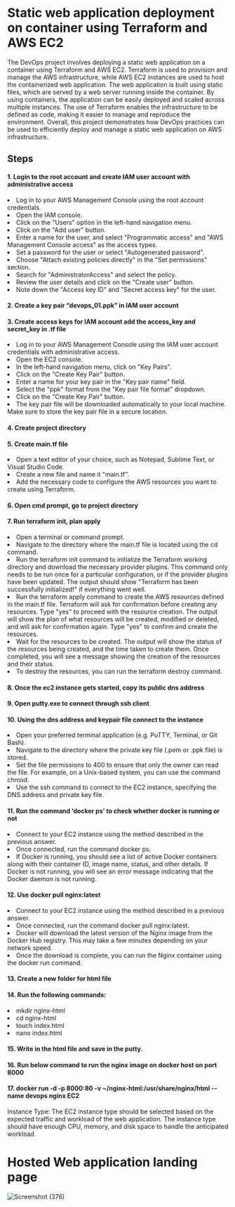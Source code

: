 # Static web application deployment on container using Terraform and AWS EC2

The DevOps project involves deploying a static web application on a container using Terraform and AWS EC2. Terraform is used to provision and manage the AWS infrastructure, while AWS EC2 instances are used to host the containerized web application. The web application is built using static files, which are served by a web server running inside the container. By using containers, the application can be easily deployed and scaled across multiple instances. The use of Terraform enables the infrastructure to be defined as code, making it easier to manage and reproduce the environment. Overall, this project demonstrates how DevOps practices can be used to efficiently deploy and manage a static web application on AWS infrastructure.


<h2>Steps</h2>
<h4>1. Login to the root account and create IAM user account with administrative access</h4>

<li>Log in to your AWS Management Console using the root account credentials.
<li>Open the IAM console.
<li>Click on the "Users" option in the left-hand navigation menu.
<li>Click on the "Add user" button.
<li>Enter a name for the user, and select "Programmatic access" and "AWS Management Console access" as the access types.
<li>Set a password for the user or select "Autogenerated password".
<li>Choose "Attach existing policies directly" in the "Set permissions" section.
<li>Search for "AdministratorAccess" and select the policy.
<li>Review the user details and click on the "Create user" button.
<li>Note down the "Access key ID" and "Secret access key" for the user.
  
<h4>2.	Create a key pair “devops_01.ppk” in IAM user account</h4>

<h4>3. Create access keys for IAM account add the access_key and secret_key in .tf file</h4>
<li>Log in to your AWS Management Console using the IAM user account credentials with administrative access.
<li>Open the EC2 console.
<li>In the left-hand navigation menu, click on "Key Pairs".
<li>Click on the "Create Key Pair" button.
<li>Enter a name for your key pair in the "Key pair name" field.
<li>Select the "ppk" format from the "Key pair file format" dropdown.
<li>Click on the "Create Key Pair" button.
<li>The key pair file will be downloaded automatically to your local machine. Make sure to store the key pair file in a secure location.

<h4>4. Create project directory</h4>

<h4>5. Create main.tf file</h4>
<li>Open a text editor of your choice, such as Notepad, Sublime Text, or Visual Studio Code.
<li>Create a new file and name it "main.tf".
<li>Add the necessary code to configure the AWS resources you want to create using Terraform. 

 <h4>6. Open cmd prompt, go to project directory</h4>

<h4>7. Run terraform init, plan apply</h4>

<li>Open a terminal or command prompt.
<li>Navigate to the directory where the main.tf file is located using the cd command.
<li>Run the terraform init command to initialize the Terraform working directory and download the necessary provider plugins. This command only needs to be run once for a     particular configuration, or if the provider plugins have been updated. The output should show "Terraform has been successfully initialized!" if everything went well.
<li>Run the terraform apply command to create the AWS resources defined in the main.tf file. Terraform will ask for confirmation before creating any resources. Type "yes"     to proceed with the resource creation. The output will show the plan of what resources will be created, modified or deleted, and will ask for confirmation again. Type     "yes" to confirm and create the resources.
<li>Wait for the resources to be created. The output will show the status of the resources being created, and the time taken to create them. Once completed, you will see a     message showing the creation of the resources and their status.
<li>To destroy the resources, you can run the terraform destroy command.

<h4>8. Once the ec2 instance gets started, copy its public dns address</h4>

<h4>9. Open putty.exe to connect through ssh client</h4>

<h4>10.	Using the dns address and keypair file connect to the instance</h4>
<li>Open your preferred terminal application (e.g. PuTTY, Terminal, or Git Bash).
<li>Navigate to the directory where the private key file (.pem or .ppk file) is stored.
<li>Set the file permissions to 400 to ensure that only the owner can read the file. For example, on a Unix-based system, you can use the command chmod.
<li>Use the ssh command to connect to the EC2 instance, specifying the DNS address and private key file. 

<h4>11.	Run the command ‘docker ps’ to check whether docker is running or not</h4>

<li>Connect to your EC2 instance using the method described in the previous answer.
<li>Once connected, run the command docker ps.
<li>If Docker is running, you should see a list of active Docker containers along with their container ID, image name, status, and other details. If Docker is not running,     you will see an error message indicating that the Docker daemon is not running.

<h4>12.	Use docker pull nginx:latest</h4>

<li>Connect to your EC2 instance using the method described in a previous answer.
<li>Once connected, run the command docker pull nginx:latest.
<li>Docker will download the latest version of the Nginx image from the Docker Hub registry. This may take a few minutes depending on your network speed.
<li>Once the download is complete, you can run the Nginx container using the docker run command.

<h4>13.	Create a new folder for html file</h4>
 
<h4>14. Run the following commands:</h4>
<li>mkdir nginx-html
<li>cd nginx-html
<li>touch index.html
<li>nano index.html

<h4>15.	Write in the html file and save in the putty.</h4>

<h4>16.	Run below command to run the nginx image on docker host on port 8000</h4>

<h4>17.	docker run -d -p 8000:80 -v ~/nginx-html:/usr/share/nginx/html --name devops nginx EC2</h4>

Instance Type: The EC2 instance type should be selected based on the expected traffic and workload of the web application. The instance type should have enough CPU, memory, and disk space to handle the anticipated workload.
  
 <h1>Hosted Web application landing page</h1>
  
![Screenshot (376)](https://github.com/theritik01/Devops_project/assets/99108259/ac7bff47-779b-4617-8728-479900f13285)

 
